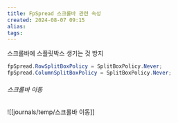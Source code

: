 ```yaml
---
title: FpSpread 스크롤바 관련 속성
created: 2024-08-07 09:15
alias:
tags:
---
```

스크롤바에 스플릿박스 생기는 것 방지
```cs
fpSpread.RowSplitBoxPolicy = SplitBoxPolicy.Never;
fpSpread.ColumnSplitBoxPolicy = SplitBoxPolicy.Never;
```

###### 스크롤바 이동
![[journals/temp/스크롤바 이동]]



